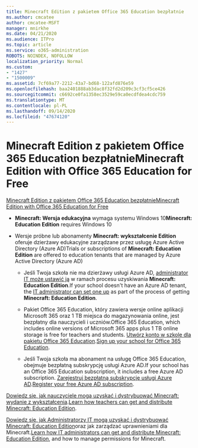 ```yaml
---
title: Minecraft Edition z pakietem Office 365 Education bezpłatnie
ms.author: cmcatee
author: cmcatee-MSFT
manager: mnirkhe
ms.date: 04/21/2020
ms.audience: ITPro
ms.topic: article
ms.service: o365-administration
ROBOTS: NOINDEX, NOFOLLOW
localization_priority: Normal
ms.custom:
- "1427"
- "1500009"
ms.assetid: 7cf69a77-2212-43a7-bd68-122afd876e59
ms.openlocfilehash: baa2401888ab3dac8f32fd2d209c3cf3cf5ce426
ms.sourcegitcommit: c6692ce0fa1358ec3529e59ca0ecdfdea4cdc759
ms.translationtype: MT
ms.contentlocale: pl-PL
ms.lasthandoff: 09/14/2020
ms.locfileid: "47674120"
---
```

# <a name="minecraft-edition-with-office-365-education-for-free"></a><span data-ttu-id="c4d53-102">Minecraft Edition z pakietem Office 365 Education bezpłatnie</span><span class="sxs-lookup"><span data-stu-id="c4d53-102">Minecraft Edition with Office 365 Education for Free</span></span>

[<span data-ttu-id="c4d53-103">Minecraft Edition z pakietem Office 365 Education bezpłatnie</span><span class="sxs-lookup"><span data-stu-id="c4d53-103">Minecraft Edition with Office 365 Education for Free</span></span>](https://docs.microsoft.com/education/windows/get-minecraft-for-education)
  
- <span data-ttu-id="c4d53-104">**Minecraft: Wersja edukacyjna** wymaga systemu Windows 10</span><span class="sxs-lookup"><span data-stu-id="c4d53-104">**Minecraft: Education Edition** requires Windows 10</span></span>

- <span data-ttu-id="c4d53-105">Wersje próbne lub abonamenty **Minecraft: wykształcenie Edition** oferuje dzierżawy edukacyjne zarządzane przez usługę Azure Active Directory (Azure AD)</span><span class="sxs-lookup"><span data-stu-id="c4d53-105">Trials or subscriptions of **Minecraft: Education Edition** are offered to education tenants that are managed by Azure Active Directory (Azure AD)</span></span>

  - <span data-ttu-id="c4d53-106">Jeśli Twoja szkoła nie ma dzierżawy usługi Azure AD, [administrator IT może ustawić ją](https://docs.microsoft.com/education/windows/school-get-minecraft) w ramach procesu uzyskiwania **Minecraft: Education Edition**.</span><span class="sxs-lookup"><span data-stu-id="c4d53-106">If your school doesn't have an Azure AD tenant, the [IT administrator can set one up](https://docs.microsoft.com/education/windows/school-get-minecraft) as part of the process of getting **Minecraft: Education Edition**.</span></span>

  - <span data-ttu-id="c4d53-107">Pakiet Office 365 Education, który zawiera wersje online aplikacji Microsoft 365 oraz 1 TB miejsca do magazynowania online, jest bezpłatny dla nauczycieli i uczniów.</span><span class="sxs-lookup"><span data-stu-id="c4d53-107">Office 365 Education, which includes online versions of Microsoft 365 apps plus 1 TB online storage is free for teachers and students.</span></span> <span data-ttu-id="c4d53-108">[Utwórz konto w szkole dla pakietu Office 365 Education](https://products.office.com/academic/office-365-education-plan).</span><span class="sxs-lookup"><span data-stu-id="c4d53-108">[Sign up your school for Office 365 Education](https://products.office.com/academic/office-365-education-plan).</span></span>

  - <span data-ttu-id="c4d53-109">Jeśli Twoja szkoła ma abonament na usługę Office 365 Education, obejmuje bezpłatną subskrypcję usługi Azure AD.</span><span class="sxs-lookup"><span data-stu-id="c4d53-109">If your school has an Office 365 Education subscription, it includes a free Azure AD subscription.</span></span> <span data-ttu-id="c4d53-110">[Zarejestruj bezpłatną subskrypcję usługi Azure AD](https://msdn.microsoft.com/library/windows/hardware/mt703369%28v=vs.85%29.aspx).</span><span class="sxs-lookup"><span data-stu-id="c4d53-110">[Register your free Azure AD subscription](https://msdn.microsoft.com/library/windows/hardware/mt703369%28v=vs.85%29.aspx).</span></span>

<span data-ttu-id="c4d53-111">[Dowiedz się, jak nauczyciele mogą uzyskać i dystrybuować Minecraft: wydanie z wykształcenia](https://docs.microsoft.com/education/windows/teacher-get-minecraft).</span><span class="sxs-lookup"><span data-stu-id="c4d53-111">[Learn how teachers can get and distribute Minecraft: Education Edition](https://docs.microsoft.com/education/windows/teacher-get-minecraft).</span></span>
  
<span data-ttu-id="c4d53-112">[Dowiedz się, jak Administratorzy IT mogą uzyskać i dystrybuować Minecraft: Education Edition](https://docs.microsoft.com/education/windows/school-get-minecraft)oraz jak zarządzać uprawnieniami dla Minecraft.</span><span class="sxs-lookup"><span data-stu-id="c4d53-112">[Learn how IT administrators can get and distribute Minecraft: Education Edition](https://docs.microsoft.com/education/windows/school-get-minecraft), and how to manage permissions for Minecraft.</span></span>